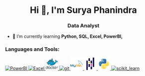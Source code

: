 <h1 align="center">Hi 👋, I'm Surya Phanindra</h1>
<h3 align="center">Data Analyst</h3>

- 🌱 I’m currently learning **Python, SQL, Excel, PowerBI,**


<p align="left">
</p>

<h3 align="left">Languages and Tools:</h3>
<p align="left"> <a href = "https://www.microsoft.com/en-au/power-platform/products/power-bi" target="blank" rel="noreferrer"> <img src="https://camo.githubusercontent.com/085fd74bd69f12c43000bb75e0b765de39f47ab0b5542507f8a3a9f23b7bae91/68747470733a2f2f6c6f676f732d776f726c642e6e65742f77702d636f6e74656e742f75706c6f6164732f323032322f30322f4d6963726f736f66742d506f7765722d42492d53796d626f6c2e706e67" alt="PowerBI" width="40" height="40"/> </a> <a href = "https://www.microsoft.com/en-in/microsoft-365/excel" target="_blank" rel="noreferrer"> <img src="https://camo.githubusercontent.com/8c4ac1f5eca7bbf1c968fdf85eff3031f9de61a48aec9ae27ceb7fccf3af2f45/68747470733a2f2f63646e312e69636f6e66696e6465722e636f6d2f646174612f69636f6e732f66616d6f75732d6272616e642d617070732f3130302f5f2d30342d3531322e706e67" alt="Excel" width="40" height="40"/> </a> <a href="https://www.docker.com/" target="_blank" rel="noreferrer"> <img src="https://raw.githubusercontent.com/devicons/devicon/master/icons/docker/docker-original-wordmark.svg" alt="docker" width="40" height="40"/> </a> <a href="https://git-scm.com/" target="_blank" rel="noreferrer"> <img src="https://www.vectorlogo.zone/logos/git-scm/git-scm-icon.svg" alt="git" width="40" height="40"/> </a> <a href="https://www.mysql.com/" target="_blank" rel="noreferrer"> <img src="https://raw.githubusercontent.com/devicons/devicon/master/icons/mysql/mysql-original-wordmark.svg" alt="mysql" width="40" height="40"/> </a> <a href="https://pandas.pydata.org/" target="_blank" rel="noreferrer"> <img src="https://raw.githubusercontent.com/devicons/devicon/2ae2a900d2f041da66e950e4d48052658d850630/icons/pandas/pandas-original.svg" alt="pandas" width="40" height="40"/> </a> <a href="https://www.python.org" target="_blank" rel="noreferrer"> <img src="https://raw.githubusercontent.com/devicons/devicon/master/icons/python/python-original.svg" alt="python" width="40" height="40"/> </a> <a href="https://scikit-learn.org/" target="_blank" rel="noreferrer"> <img src="https://upload.wikimedia.org/wikipedia/commons/0/05/Scikit_learn_logo_small.svg" alt="scikit_learn" width="40" height="40"/> </a> </p>
